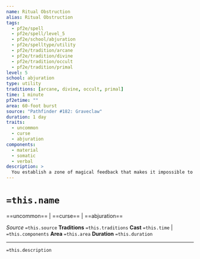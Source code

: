 ```yaml
---
name: Ritual Obstruction
alias: Ritual Obstruction
tags:
  - pf2e/spell
  - pf2e/spell/level_5
  - pf2e/school/abjuration
  - pf2e/spelltype/utility
  - pf2e/tradition/arcane
  - pf2e/tradition/divine
  - pf2e/tradition/occult
  - pf2e/tradition/primal
level: 5
school: abjuration
type: utility
traditions: [arcane, divine, occult, primal]
time: 1 minute
pf2etime: ""
area: 60-foot burst
source: "Pathfinder #182: Graveclaw"
duration: 1 day
traits:
  - uncommon
  - curse
  - abjuration
components:
  - material
  - somatic
  - verbal
description: >
  You establish a zone of magical feedback that makes it impossible to succeed at rituals of this spell's level or lower in the area. Ritual obstruction ignores all cover, including walls and ceilings, to the extent of its area. Anyone attempting to cast a ritual within the area knows, when they begin to cast the ritual, the area is cursed to impede rituals. Any ritual cast in the area can't have a final result better than failure.
---
```

# `=this.name`
==uncommon== | ==curse== | ==abjuration==

*Source* `=this.source`
**Traditions** `=this.traditions`
**Cast** `=this.time` | `=this.components`
**Area** `=this.area`
**Duration** `=this.duration`

***
`=this.description`